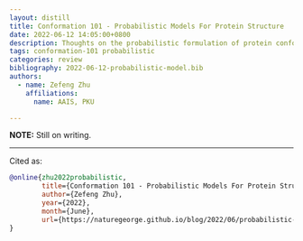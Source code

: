 ```yaml
---
layout: distill
title: Conformation 101 - Probabilistic Models For Protein Structure
date: 2022-06-12 14:05:00+0800
description: Thoughts on the probabilistic formulation of protein conformation.
tags: conformation-101 probabilistic
categories: review
bibliography: 2022-06-12-probabilistic-model.bib
authors:
  - name: Zefeng Zhu
    affiliations:
      name: AAIS, PKU

---
```


**NOTE:**
Still on writing.<d-cite key="ch4-book-2012"></d-cite><d-cite key="probabilistic-model-2014"></d-cite><d-cite key="probabilistic-model-book-2015"></d-cite><d-cite key="torus-2017"></d-cite><d-cite key="torus-2019"></d-cite><d-cite key="torus-2021"></d-cite><d-cite key="POSTIC20202228"></d-cite>

***

Cited as:

```bibtex
@online{zhu2022probabilistic,
        title={Conformation 101 - Probabilistic Models For Protein Structure},
        author={Zefeng Zhu},
        year={2022},
        month={June},
        url={https://naturegeorge.github.io/blog/2022/06/probabilistic-model/},
}
```
